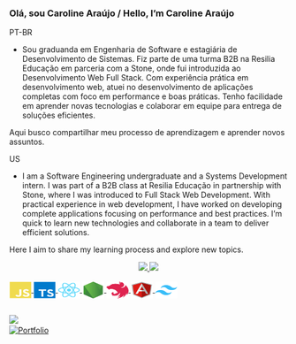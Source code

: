 ### Olá, sou Caroline Araújo / Hello, I’m Caroline Araújo
PT-BR
- Sou graduanda em Engenharia de Software e estagiária de Desenvolvimento de Sistemas. Fiz parte de uma turma B2B na Resilia Educação em parceria com a Stone, onde fui introduzida ao Desenvolvimento Web Full Stack. Com experiência prática em desenvolvimento web, atuei no desenvolvimento de aplicações completas com foco em performance e boas práticas. Tenho facilidade em aprender novas tecnologias e colaborar em equipe para entrega de soluções eficientes.

Aqui busco compartilhar meu processo de aprendizagem e aprender novos assuntos.

US
- I am a Software Engineering undergraduate and a Systems Development intern. I was part of a B2B class at Resilia Educação in partnership with Stone, where I was introduced to Full Stack Web Development. With practical experience in web development, I have worked on developing complete applications focusing on performance and best practices. I’m quick to learn new technologies and collaborate in a team to deliver efficient solutions.
  
Here I aim to share my learning process and explore new topics.

<div align="center">
  <a href="https://github.com/carolfranca0310">
  <img height="180em" src="https://github-readme-stats.vercel.app/api?username=carolfranca0310&show_icons=true&theme=dracula&include_all_commits=true&count_private=true"/>
  <img height="180em" src="https://github-readme-stats.vercel.app/api/top-langs/?username=carolfranca0310&layout=compact&langs_count=7&theme=dracula"/>
</div>
<div style="display: inline_block"><br>
  <img align="center" alt="Carol-Js" height="30" width="40" src="https://raw.githubusercontent.com/devicons/devicon/master/icons/javascript/javascript-plain.svg">
  <img align="center" alt="Carol-Typescript" height="30" width="40" src="https://raw.githubusercontent.com/devicons/devicon/master/icons/typescript/typescript-original.svg">
  <img align="center" alt="Carol-React" height="30" width="40" src="https://raw.githubusercontent.com/devicons/devicon/master/icons/react/react-original.svg">
  <img align="center" alt="Carol-Nodejs" height="30" width="40" src="https://raw.githubusercontent.com/devicons/devicon/master/icons/nodejs/nodejs-original.svg">
  <img align="center" alt="Carol-Nestjs" height="30" width="40" src="https://github.com/devicons/devicon/blob/master/icons/nestjs/nestjs-original.svg">
  <img align="center" alt="Carol-Angular" height="30" width="40" src="https://raw.githubusercontent.com/devicons/devicon/master/icons/angularjs/angularjs-original.svg">
  <img align="center" alt="Carol-Tailwind" height="30" width="40" src="https://github.com/devicons/devicon/blob/master/icons/tailwindcss/tailwindcss-original.svg">
</div>

##

<div> 
  <a href="https://www.linkedin.com/in/carolinearaujodefranca/" target="_blank"><img src="https://img.shields.io/badge/-LinkedIn-%230077B5?style=for-the-badge&logo=linkedin&logoColor=white" target="_blank"></a> 
</div>
<div> 
  <a href="https://carolfranca0310.github.io/meuPortifolio/" target="_blank">
    <img src="https://img.shields.io/badge/-Portfolio-%23000000?style=for-the-badge&logo=appveyor&logoColor=white" alt="Portfolio" />
  </a> 
</div>
